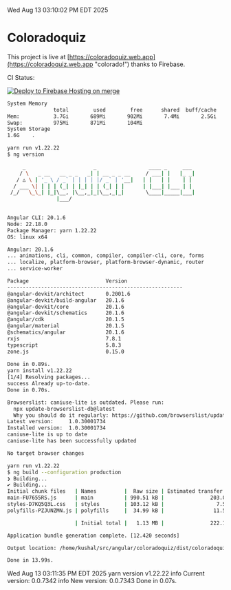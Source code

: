 Wed Aug 13 03:10:02 PM EDT 2025

# Coloradoquiz


This project is live at [https://coloradoquiz.web.app](https://coloradoquiz.web.app "colorado!") thanks to Firebase.

CI Status: 

[![Deploy to Firebase Hosting on merge](https://github.com/teamkushal/coloradoquiz/actions/workflows/firebase-hosting-merge.yml/badge.svg)](https://github.com/teamkushal/coloradoquiz/actions/workflows/firebase-hosting-merge.yml)

```bash
System Memory
               total        used        free      shared  buff/cache   available
Mem:           3.7Gi       689Mi       902Mi       7.4Mi       2.5Gi       3.0Gi
Swap:          975Mi       871Mi       104Mi
System Storage
1.6G	.
```
```bash
yarn run v1.22.22
$ ng version

     _                      _                 ____ _     ___
    / \   _ __   __ _ _   _| | __ _ _ __     / ___| |   |_ _|
   / △ \ | '_ \ / _` | | | | |/ _` | '__|   | |   | |    | |
  / ___ \| | | | (_| | |_| | | (_| | |      | |___| |___ | |
 /_/   \_\_| |_|\__, |\__,_|_|\__,_|_|       \____|_____|___|
                |___/
    

Angular CLI: 20.1.6
Node: 22.18.0
Package Manager: yarn 1.22.22
OS: linux x64

Angular: 20.1.6
... animations, cli, common, compiler, compiler-cli, core, forms
... localize, platform-browser, platform-browser-dynamic, router
... service-worker

Package                         Version
---------------------------------------------------------
@angular-devkit/architect       0.2001.6
@angular-devkit/build-angular   20.1.6
@angular-devkit/core            20.1.6
@angular-devkit/schematics      20.1.6
@angular/cdk                    20.1.5
@angular/material               20.1.5
@schematics/angular             20.1.6
rxjs                            7.8.1
typescript                      5.8.3
zone.js                         0.15.0
    
Done in 0.89s.
yarn install v1.22.22
[1/4] Resolving packages...
success Already up-to-date.
Done in 0.70s.
```
```bash
Browserslist: caniuse-lite is outdated. Please run:
  npx update-browserslist-db@latest
  Why you should do it regularly: https://github.com/browserslist/update-db#readme
Latest version:     1.0.30001734
Installed version:  1.0.30001734
caniuse-lite is up to date
caniuse-lite has been successfully updated

No target browser changes
```
```bash
yarn run v1.22.22
$ ng build --configuration production
❯ Building...
✔ Building...
Initial chunk files   | Names         |  Raw size | Estimated transfer size
main-FU7655RS.js      | main          | 990.51 kB |               203.05 kB
styles-D7KQ5Q3L.css   | styles        | 103.12 kB |                 7.58 kB
polyfills-PZJUNZMN.js | polyfills     |  34.99 kB |                11.55 kB

                      | Initial total |   1.13 MB |               222.18 kB

Application bundle generation complete. [12.420 seconds]

Output location: /home/kushal/src/angular/coloradoquiz/dist/coloradoquiz

Done in 13.99s.
```
Wed Aug 13 03:11:35 PM EDT 2025
yarn version v1.22.22
info Current version: 0.0.7342
info New version: 0.0.7343
Done in 0.07s.
